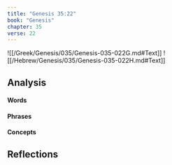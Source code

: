 ```yaml
---
title: "Genesis 35:22"
book: "Genesis"
chapter: 35
verse: 22
---
```

![[/Greek/Genesis/035/Genesis-035-022G.md#Text]]
![[/Hebrew/Genesis/035/Genesis-035-022H.md#Text]]

## Analysis

#### Words

#### Phrases

#### Concepts

## Reflections
